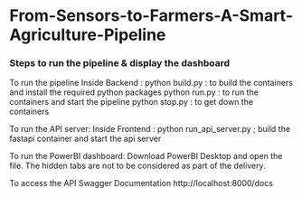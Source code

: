 # From-Sensors-to-Farmers-A-Smart-Agriculture-Pipeline

### Steps to run the pipeline & display the dashboard

To run the pipeline
Inside Backend : python build.py : to build the containers and install the required python packages
		    python run.py   : to run the containers and start the pipeline
		    python stop.py  : to get down the containers


To run the API server:
   Inside Frontend : python run_api_server.py ; build the fastapi container and start the api server

To run the PowerBI dashboard:
Download PowerBI Desktop and open the file. The hidden tabs are not to be considered as part of the delivery.


To access the API Swagger Documentation
http://localhost:8000/docs
